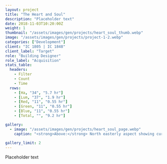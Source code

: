 ```yaml
---
layout: project
title: "The Heart and Soul"
description: "Placeholder text"
date: 2018-11-03T10:20:00Z
weight: 1
thumbnail: "/assets/images/gen/projects/heart_soul_thumb.webp"
image: "/assets/images/gen/projects/project-1-2.webp"
categories: ["Development"]
client: "IC 1805 | IC 1848"
client_label: "Target"
role: "Building Designer"
role_label: "Acquisition"
stats_table:
  headers:
    - Filter
    - Count
    - Time
  rows:
    - [Ha, "34", "5.7 hr"]
    - [Lum, "37", "1.9 hr"]
    - [Red, "11", "0.55 hr"]
    - [Green, "11", "0.55 hr"]
    - [Blue, "11", "0.55 hr"]
    - [Total, "", "9.2 hr"]

gallery:
  - image: "/assets/images/gen/projects/heart_soul_page.webp"
    caption: "<strong>Above:</strong> North easterly aspect showing curved design"
  
gallery_limit: 2
---
```


Placeholder text